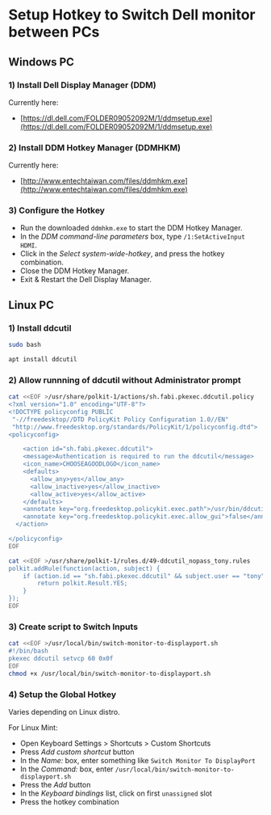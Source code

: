 # Setup Hotkey to Switch Dell monitor between PCs

## Windows PC
### 1) Install Dell Display Manager (DDM)
Currently here:
* [https://dl.dell.com/FOLDER09052092M/1/ddmsetup.exe](https://dl.dell.com/FOLDER09052092M/1/ddmsetup.exe)

### 2) Install DDM Hotkey Manager (DDMHKM)
Currently here:
* [http://www.entechtaiwan.com/files/ddmhkm.exe](http://www.entechtaiwan.com/files/ddmhkm.exe)

### 3) Configure the Hotkey

* Run the downloaded `ddmhkm.exe` to start the DDM Hotkey Manager.
* In the _DDM command-line parameters_ box, type `/1:SetActiveInput HDMI`.  
* Click in the _Select system-wide-hotkey_, and press the hotkey combination.
* Close the DDM Hotkey Manager.
* Exit & Restart the Dell Display Manager.

## Linux PC
### 1) Install ddcutil
```bash
sudo bash
```

```bash
apt install ddcutil
```
### 2) Allow runnning of ddcutil without Administrator prompt
```bash
cat <<EOF >/usr/share/polkit-1/actions/sh.fabi.pkexec.ddcutil.policy
<?xml version="1.0" encoding="UTF-8"?>
<!DOCTYPE policyconfig PUBLIC
 "-//freedesktop//DTD PolicyKit Policy Configuration 1.0//EN"
 "http://www.freedesktop.org/standards/PolicyKit/1/policyconfig.dtd">
<policyconfig>

    <action id="sh.fabi.pkexec.ddcutil">
    <message>Authentication is required to run the ddcutil</message>
    <icon_name>CHOOSEAGOODLOGO</icon_name>
    <defaults>
      <allow_any>yes</allow_any>
      <allow_inactive>yes</allow_inactive>
      <allow_active>yes</allow_active>
    </defaults>
    <annotate key="org.freedesktop.policykit.exec.path">/usr/bin/ddcutil</annotate>
    <annotate key="org.freedesktop.policykit.exec.allow_gui">false</annotate>
  </action>

</policyconfig>
EOF
```
```bash
cat <<EOF >/usr/share/polkit-1/rules.d/49-ddcutil_nopass_tony.rules
polkit.addRule(function(action, subject) {
    if (action.id == "sh.fabi.pkexec.ddcutil" && subject.user == "tony") {
        return polkit.Result.YES;
    }
});
EOF
```


### 3) Create script to Switch Inputs
```bash
cat <<EOF >/usr/local/bin/switch-monitor-to-displayport.sh
#!/bin/bash
pkexec ddcutil setvcp 60 0x0f
EOF
chmod +x /usr/local/bin/switch-monitor-to-displayport.sh
```

### 4) Setup the Global Hotkey
Varies depending on Linux distro.

For Linux Mint:
* Open Keyboard Settings > Shortcuts > Custom Shortcuts
* Press _Add custom shortcut_ button
* In the _Name:_ box, enter something like `Switch Monitor To DisplayPort`
* In the _Command:_ box, enter `/usr/local/bin/switch-monitor-to-displayport.sh`
* Press the _Add_ button
* In the _Keyboard bindings_ list, click on first `unassigned` slot
* Press the hotkey combination

